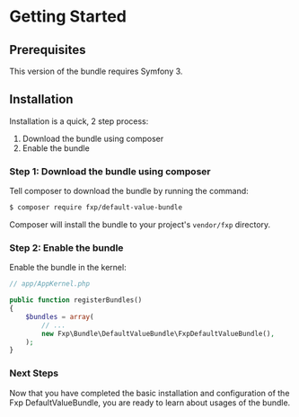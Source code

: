 Getting Started
===============

## Prerequisites

This version of the bundle requires Symfony 3.

## Installation

Installation is a quick, 2 step process:

1. Download the bundle using composer
2. Enable the bundle

### Step 1: Download the bundle using composer

Tell composer to download the bundle by running the command:

```bash
$ composer require fxp/default-value-bundle
```

Composer will install the bundle to your project's `vendor/fxp` directory.

### Step 2: Enable the bundle

Enable the bundle in the kernel:

```php
// app/AppKernel.php

public function registerBundles()
{
    $bundles = array(
        // ...
        new Fxp\Bundle\DefaultValueBundle\FxpDefaultValueBundle(),
    );
}
```

### Next Steps

Now that you have completed the basic installation and configuration of the
Fxp DefaultValueBundle, you are ready to learn about usages of the bundle.
